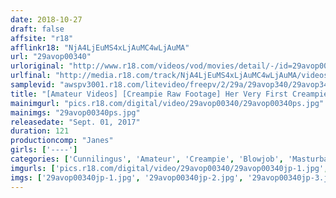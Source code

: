 ```yaml
---
date: 2018-10-27
draft: false
affsite: "r18"
afflinkr18: "NjA4LjEuMS4xLjAuMC4wLjAuMA"
url: "29avop00340"
urloriginal: "http://www.r18.com/videos/vod/movies/detail/-/id=29avop00340"
urlfinal: "http://media.r18.com/track/NjA4LjEuMS4xLjAuMC4wLjAuMA/videos/vod/movies/detail/-/id=29avop00340"
samplevid: "awspv3001.r18.com/litevideo/freepv/2/29a/29avop340/29avop340_dmb_w.mp4"
title: "[Amateur Videos] [Creampie Raw Footage] Her Very First Creampie Raw Footage She's Getting Cock In That Tight Pussy Of Hers We're Pumping Her Spasmic Pussy With Cocks Into Multiple Orgasms! 'It's Her Danger Day, But We're Flooding Her Pussy With Massive Squirts Of Semen Anyway!!'"
mainimgurl: "pics.r18.com/digital/video/29avop00340/29avop00340ps.jpg"
mainimgs: "29avop00340ps.jpg"
releasedate: "Sept. 01, 2017"
duration: 121
productioncomp: "Janes"
girls: ['----']
categories: ['Cunnilingus', 'Amateur', 'Creampie', 'Blowjob', 'Masturbation', 'Hi-Def', 'AV OPEN 2017 Amateur Category']
imgurls: ['pics.r18.com/digital/video/29avop00340/29avop00340jp-1.jpg', 'pics.r18.com/digital/video/29avop00340/29avop00340jp-2.jpg', 'pics.r18.com/digital/video/29avop00340/29avop00340jp-3.jpg', 'pics.r18.com/digital/video/29avop00340/29avop00340jp-4.jpg', 'pics.r18.com/digital/video/29avop00340/29avop00340jp-5.jpg', 'pics.r18.com/digital/video/29avop00340/29avop00340jp-6.jpg', 'pics.r18.com/digital/video/29avop00340/29avop00340jp-7.jpg', 'pics.r18.com/digital/video/29avop00340/29avop00340jp-8.jpg', 'pics.r18.com/digital/video/29avop00340/29avop00340jp-9.jpg', 'pics.r18.com/digital/video/29avop00340/29avop00340jp-10.jpg', 'pics.r18.com/digital/video/29avop00340/29avop00340jp-11.jpg', 'pics.r18.com/digital/video/29avop00340/29avop00340jp-12.jpg', 'pics.r18.com/digital/video/29avop00340/29avop00340jp-13.jpg', 'pics.r18.com/digital/video/29avop00340/29avop00340jp-14.jpg', 'pics.r18.com/digital/video/29avop00340/29avop00340jp-15.jpg', 'pics.r18.com/digital/video/29avop00340/29avop00340jp-16.jpg', 'pics.r18.com/digital/video/29avop00340/29avop00340jp-17.jpg', 'pics.r18.com/digital/video/29avop00340/29avop00340jp-18.jpg', 'pics.r18.com/digital/video/29avop00340/29avop00340jp-19.jpg', 'pics.r18.com/digital/video/29avop00340/29avop00340jp-20.jpg']
imgs: ['29avop00340jp-1.jpg', '29avop00340jp-2.jpg', '29avop00340jp-3.jpg', '29avop00340jp-4.jpg', '29avop00340jp-5.jpg', '29avop00340jp-6.jpg', '29avop00340jp-7.jpg', '29avop00340jp-8.jpg', '29avop00340jp-9.jpg', '29avop00340jp-10.jpg', '29avop00340jp-11.jpg', '29avop00340jp-12.jpg', '29avop00340jp-13.jpg', '29avop00340jp-14.jpg', '29avop00340jp-15.jpg', '29avop00340jp-16.jpg', '29avop00340jp-17.jpg', '29avop00340jp-18.jpg', '29avop00340jp-19.jpg', '29avop00340jp-20.jpg']
---
```

